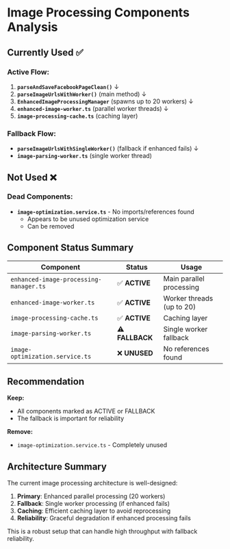 # Image Processing Components Analysis

## Currently Used ✅

### Active Flow:

1. **`parseAndSaveFacebookPageClean()`**
   ↓
2. **`parseImageUrlsWithWorker()`** (main method)
   ↓
3. **`EnhancedImageProcessingManager`** (spawns up to 20 workers)
   ↓
4. **`enhanced-image-worker.ts`** (parallel worker threads)
   ↓
5. **`image-processing-cache.ts`** (caching layer)

### Fallback Flow:

- **`parseImageUrlsWithSingleWorker()`** (fallback if enhanced fails)
  ↓
- **`image-parsing-worker.ts`** (single worker thread)

## Not Used ❌

### Dead Components:

- **`image-optimization.service.ts`** - No imports/references found
  - Appears to be unused optimization service
  - Can be removed

## Component Status Summary

| Component                              | Status          | Usage                     |
| -------------------------------------- | --------------- | ------------------------- |
| `enhanced-image-processing-manager.ts` | ✅ **ACTIVE**   | Main parallel processing  |
| `enhanced-image-worker.ts`             | ✅ **ACTIVE**   | Worker threads (up to 20) |
| `image-processing-cache.ts`            | ✅ **ACTIVE**   | Caching layer             |
| `image-parsing-worker.ts`              | ⚠️ **FALLBACK** | Single worker fallback    |
| `image-optimization.service.ts`        | ❌ **UNUSED**   | No references found       |

## Recommendation

**Keep:**

- All components marked as ACTIVE or FALLBACK
- The fallback is important for reliability

**Remove:**

- `image-optimization.service.ts` - Completely unused

## Architecture Summary

The current image processing architecture is well-designed:

1. **Primary**: Enhanced parallel processing (20 workers)
2. **Fallback**: Single worker processing (if enhanced fails)
3. **Caching**: Efficient caching layer to avoid reprocessing
4. **Reliability**: Graceful degradation if enhanced processing fails

This is a robust setup that can handle high throughput with fallback reliability.
